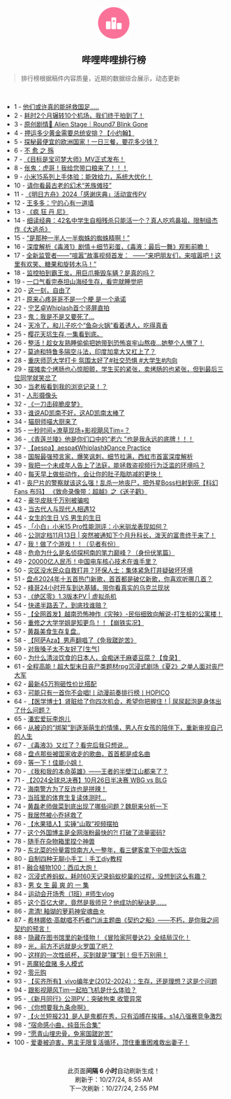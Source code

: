 <div align="center">
    <img src="./assets/icon_rank.png" alt="logo" />
    <h2>哔哩哔哩排行榜</h>
</div>

> 排行榜根据稿件内容质量，近期的数据综合展示，动态更新

<br />

<ul><li><span>1 - <a href=https://www.bilibili.com/BV1ngySYxEJx>他们或许真的能拯救国足.....</a></span></li><li><span>2 - <a href=https://www.bilibili.com/BV1fVySYpEtH>耗时2个月辗转10个机场，我们终于拍到了！</a></span></li><li><span>3 - <a href=https://www.bilibili.com/BV1wPySY8E6i>原创剧情🌠&nbsp;Alien&nbsp;Stage｜Round7&nbsp;Blink&nbsp;Gone</a></span></li><li><span>4 - <a href=https://www.bilibili.com/BV1boyzYVEge>押运多少黄金需要总统安排？【小约翰】</a></span></li><li><span>5 - <a href=https://www.bilibili.com/BV1ZDymYJE4Y>探秘最便宜的欧洲国家！一日三餐，要花多少钱？</a></span></li><li><span>6 - <a href=https://www.bilibili.com/BV1KRyUYiEQx>不&nbsp;愈&nbsp;之&nbsp;殇</a></span></li><li><span>7 - <a href=https://www.bilibili.com/BV1HTy6YiEDu>《目标是宝可梦大师》MV正式发布！</a></span></li><li><span>8 - <a href=https://www.bilibili.com/BV1Q1yUYkEb1>伥鬼：虎哥！我给您带口粮来了！！！</a></span></li><li><span>9 - <a href=https://www.bilibili.com/BV1WWyDYvEr8>小米15系列上手体验：能效给力，系统大优化！</a></span></li><li><span>10 - <a href=https://www.bilibili.com/BV1PTyQYKEnM>请你看最古老的幻术“羌族傩技”</a></span></li><li><span>11 - <a href=https://www.bilibili.com/BV1Sa1WYuEo4>《明日方舟》2024「感谢庆典」活动宣传PV</a></span></li><li><span>12 - <a href=https://www.bilibili.com/BV1cB1KY3EwZ>王多多：宁的心有一道墙</a></span></li><li><span>13 - <a href=https://www.bilibili.com/BV1oQymYUEQQ>《疯&nbsp;狂&nbsp;丹&nbsp;尼》</a></span></li><li><span>14 - <a href=https://www.bilibili.com/BV1zbyWY7ENU>细读经典：42名中学生自相残杀只能活一个？真人吃鸡鼻祖，限制级杰作《大逃杀》</a></span></li><li><span>15 - <a href=https://www.bilibili.com/BV1oQymYUEWV>“是那种一半人一半蜘蛛的蜘蛛精啊！”</a></span></li><li><span>16 - <a href=https://www.bilibili.com/BV13T1FYMEDG>深度解析《毒液1》剧情＋细节彩蛋，《毒液：最后一舞》观影前瞻！</a></span></li><li><span>17 - <a href=https://www.bilibili.com/BV1KoyUYNEbe>全新监管者——“喧嚣”故事视频首发：&nbsp;&nbsp;——“来吧朋友们，来喧嚣吧！这里有欢笑、糖果和旋转木马！”</a></span></li><li><span>18 - <a href=https://www.bilibili.com/BV1mYySYzEQt>监控拍到霸王龙，用巨爪撕毁车辆？是真的吗？</a></span></li><li><span>19 - <a href=https://www.bilibili.com/BV1Zc1PYZEde>一口气看完泰坦山海经生存，看完就睡觉吧</a></span></li><li><span>20 - <a href=https://www.bilibili.com/BV19sybYsEb1>这一刻，自由了</a></span></li><li><span>21 - <a href=https://www.bilibili.com/BV1pJy5YaEgN>原来心疼哥哥不是一个梗&nbsp;是一个承诺</a></span></li><li><span>22 - <a href=https://www.bilibili.com/BV1cGy6YPEAr>宁艺卓Whiplash首个竖屏直拍</a></span></li><li><span>23 - <a href=https://www.bilibili.com/BV1Gu1PYpEGE>鬼：我是不是又要死了...</a></span></li><li><span>24 - <a href=https://www.bilibili.com/BV11hyRYjEke>天冷了，和儿子吃个“鱼杂火锅”看着诱人，吃得真香</a></span></li><li><span>25 - <a href=https://www.bilibili.com/BV1TaymYYE4e>樱花天坑生存,一集看到底。</a></span></li><li><span>26 - <a href=https://www.bilibili.com/BV1aUyzYUErb>整活！趁女友熟睡偷偷把她带到恐怖哀牢山熬夜…她整个人懵了！</a></span></li><li><span>27 - <a href=https://www.bilibili.com/BV1Cm1AYqEba>莫迪和特鲁多隔空斗法，印度加拿大又杠上了？</a></span></li><li><span>28 - <a href=https://www.bilibili.com/BV19jyVYyEUw>重庆师范大学打卡&nbsp;氛围太好了#社交恐惧&nbsp;#大学生#内向</a></span></li><li><span>29 - <a href=https://www.bilibili.com/BV12dyZYoEbo>摆摊卖个烤肠也心惊胆颤，学生买的紧张，卖烤肠的也紧张，但到最后三位同学就笑岔了</a></span></li><li><span>30 - <a href=https://www.bilibili.com/BV1qp1NYaE5P>当老板看到我的浏览记录！？</a></span></li><li><span>31 - <a href=https://www.bilibili.com/BV1g4ySYyEro>人形摄像头</a></span></li><li><span>32 - <a href=https://www.bilibili.com/BV1Lo1cYXEd4>《一刀击碎脆皮梦》</a></span></li><li><span>33 - <a href=https://www.bilibili.com/BV1RPyrY4EU4>谁说AD凯南不好，这AD凯南太棒了</a></span></li><li><span>34 - <a href=https://www.bilibili.com/BV1gE1PYjEgn>猫厨师喵大厨来了</a></span></li><li><span>35 - <a href=https://www.bilibili.com/BV1pB1KY3EGT>一秒时间+潦草现场+影视飓风Tim=？</a></span></li><li><span>36 - <a href=https://www.bilibili.com/BV1wNyfYDENV>《青莲兰陵》他是你们口中的“老六&nbsp;”也是我永远的底牌！！！</a></span></li><li><span>37 - <a href=https://www.bilibili.com/BV1eK1PYsEzp>【aespa】aespa《Whiplash》Dance&nbsp;Practice</a></span></li><li><span>38 - <a href=https://www.bilibili.com/BV17myoYVE3p>国服最强预言家，爆笑讽刺，细节拉满，西虹市首富深度解析</a></span></li><li><span>39 - <a href=https://www.bilibili.com/BV1oVySYpEU2>我把一个未成年人告上了法庭，能拯救盗视频行为泛滥的环境吗？</a></span></li><li><span>40 - <a href=https://www.bilibili.com/BV1TKyWYAEQv>每天早上做些动作，会让你的肚子脂肪减的更快！</a></span></li><li><span>41 - <a href=https://www.bilibili.com/BV1DHyoYcE3h>丧尸片的警察就该这么强！乱杀一地丧尸，把外星Boss扫射到死【科幻Fans&nbsp;布玛】&nbsp;《致命录像带：超越》之《送子鹳》</a></span></li><li><span>42 - <a href=https://www.bilibili.com/BV1n5ykYzEpJ>豪华皮肤千万别被骗啦</a></span></li><li><span>43 - <a href=https://www.bilibili.com/BV1Mp1KYHEFJ>当古代人与现代人相遇12</a></span></li><li><span>44 - <a href=https://www.bilibili.com/BV1zayUYHEJk>女生的生日&nbsp;VS&nbsp;男生的生日</a></span></li><li><span>45 - <a href=https://www.bilibili.com/BV1WQykY5E9V>「小白」小米15&nbsp;Pro性能测评：小米驯龙表现如何？</a></span></li><li><span>46 - <a href=https://www.bilibili.com/BV1oGymYLEKW>公测定档11月13日&nbsp;|&nbsp;突然被通知下个月升科长，泼天的富贵终于来了！</a></span></li><li><span>47 - <a href=https://www.bilibili.com/BV1kzysYbE8d>我！做了个游戏！！（见者有份）</a></span></li><li><span>48 - <a href=https://www.bilibili.com/BV1JGy6YAEEV>危命为什么是名侦探柯南的笔力巅峰？（身份伏笔篇）</a></span></li><li><span>49 - <a href=https://www.bilibili.com/BV1iE1cYUEFD>20000亿人民币！中国电车核心技术在谁手里？</a></span></li><li><span>50 - <a href=https://www.bilibili.com/BV1hPyUY6Ec9>灾区没水民众自救打井？环保人士：集体紧急打井疑破坏环境</a></span></li><li><span>51 - <a href=https://www.bilibili.com/BV144yoYoEEZ>盘点2024年十五首热门新歌，首首都是破亿新歌，你喜欢听哪几首？</a></span></li><li><span>52 - <a href=https://www.bilibili.com/BV14gy2YZE9W>峰哥24小时开车到达基辅，带你看真实的乌克兰现状</a></span></li><li><span>53 - <a href=https://www.bilibili.com/BV1udyDYCE7W>《绝区零》1.3版本PV&nbsp;|&nbsp;虚拟杀机</a></span></li><li><span>54 - <a href=https://www.bilibili.com/BV15ByUY7ECf>快递半路丢了，到底找谁赔？</a></span></li><li><span>55 - <a href=https://www.bilibili.com/BV1Dvy9Y9EbY>【全网首发】越南恐怖神作《灾殃》-民俗细致向解说-打生桩的公寓楼！</a></span></li><li><span>56 - <a href=https://www.bilibili.com/BV1u9yzYjEEo>重修之大学学姐是知更鸟！！【崩铁实况】</a></span></li><li><span>57 - <a href=https://www.bilibili.com/BV1dVyLYsEmR>黄磊美食生存复盘..</a></span></li><li><span>58 - <a href=https://www.bilibili.com/BV1ab1AYSEaW>【阿萨Aza】男声翻唱了《免我蹉跎苦》</a></span></li><li><span>59 - <a href=https://www.bilibili.com/BV1CRyWYbER7>对我嗓子太不友好了[生气]</a></span></li><li><span>60 - <a href=https://www.bilibili.com/BV1vLyoYNE4j>为什么清淡饮食的日本人，会痴迷于麻婆豆腐？【食录】</a></span></li><li><span>61 - <a href=https://www.bilibili.com/BV1Yry2YqEPQ>全程高能！超大型末日丧尸类题材rpg沉浸式剧场《夏2》之单人面对丧尸大军</a></span></li><li><span>62 - <a href=https://www.bilibili.com/BV1CW1pYREyp>最新45万狗砸性价比搭配</a></span></li><li><span>63 - <a href=https://www.bilibili.com/BV1f4yWYmEr2>可能只有一首你不会唱!丨动漫前奏排行榜丨HOPICO</a></span></li><li><span>64 - <a href=https://www.bilibili.com/BV1xnyDYqEmA>【医学博士】肾脏给了你四次机会，希望你把握住！|&nbsp;尿尿起泡是身体出了什么问题？</a></span></li><li><span>65 - <a href=https://www.bilibili.com/BV1wMyQYvEpZ>潘宏爱玩李炮儿</a></span></li><li><span>66 - <a href=https://www.bilibili.com/BV1tr1AYrEby>从被迫的“绑架”到逐渐萌生的情愫，男人在女孩的陪伴下，重新审视自己的人生</a></span></li><li><span>67 - <a href=https://www.bilibili.com/BV11zyfY4EVy>《毒液3》又烂了？看完后我只想说…</a></span></li><li><span>68 - <a href=https://www.bilibili.com/BV1D4yLY1EkD>盘点那些被国家收走的歌曲，首首都是成名曲</a></span></li><li><span>69 - <a href=https://www.bilibili.com/BV1u7yaYoEDZ>等一下！佳能小姐！</a></span></li><li><span>70 - <a href=https://www.bilibili.com/BV1Qd1KYZEqK>《我和我的本命英雄》——王者的半壁江山都来了？</a></span></li><li><span>71 - <a href=https://www.bilibili.com/BV1Tf1sYzEFM>【2024全球总决赛】10月26日半决赛&nbsp;WBG&nbsp;vs&nbsp;BLG</a></span></li><li><span>72 - <a href=https://www.bilibili.com/BV1wpyZYJEko>海南警方为了反诈也是拼辣！</a></span></li><li><span>73 - <a href=https://www.bilibili.com/BV1yqyfYZEso>当班里的体育生复读体测时...</a></span></li><li><span>74 - <a href=https://www.bilibili.com/BV1GyyZYNE5k>黄磊老师做菜到底出现了哪些问题？魏厨来分析一下</a></span></li><li><span>75 - <a href=https://www.bilibili.com/BV1sH1FYZE3g>我居然被小乔拯救了</a></span></li><li><span>76 - <a href=https://www.bilibili.com/BV15iyWYkE9L>【水果猎人】实锤“山取”视频摆拍</a></span></li><li><span>77 - <a href=https://www.bilibili.com/BV19kyUYyESo>这个外国博主是全网涨粉最快的?!&nbsp;打破了流量密码?</a></span></li><li><span>78 - <a href=https://www.bilibili.com/BV1znykYvEgM>随手在杂物箱里捏个神兽</a></span></li><li><span>79 - <a href=https://www.bilibili.com/BV1U9yUYTErv>东北菜的份量震惊南方人一整年，看三健客拿下中固大饭店</a></span></li><li><span>80 - <a href=https://www.bilibili.com/BV1YyyUYVECt>自制四种无聊小手工｜手工diy教程</a></span></li><li><span>81 - <a href=https://www.bilibili.com/BV1qH1AYsEiU>融合植物100：西瓜大炮！</a></span></li><li><span>82 - <a href=https://www.bilibili.com/BV13T1FYMEUQ>沉浸式养蚂蚁，耗时60天记录蚂蚁挖巢的过程，没想到这么有趣？</a></span></li><li><span>83 - <a href=https://www.bilibili.com/BV1UJynYdEN4>男&nbsp;女&nbsp;生&nbsp;最&nbsp;爽&nbsp;的&nbsp;一&nbsp;集</a></span></li><li><span>84 - <a href=https://www.bilibili.com/BV1sSykY1Esv>运动会开场秀（1班）#师生vlog</a></span></li><li><span>85 - <a href=https://www.bilibili.com/BV1sJyUY8EkF>这个百亿大佬，竟然是我师兄？他成功的秘诀是……</a></span></li><li><span>86 - <a href=https://www.bilibili.com/BV1XsyBYjE2L>肃清!&nbsp;釉瑚的萝莉神安魂曲☆</a></span></li><li><span>87 - <a href=https://www.bilibili.com/BV1V91KYcEJF>希林娜依·高献唱不朽者门派主题曲《契约之船》——不朽，是你我之间契约的预言！</a></span></li><li><span>88 - <a href=https://www.bilibili.com/BV1Foy6YAEBY>隐藏在图书馆里的新怪物！《冒险家阿曼达2》全结局汉化！</a></span></li><li><span>89 - <a href=https://www.bilibili.com/BV1JeyDYZEx7>光，前方不远就是火罗国了吧？</a></span></li><li><span>90 - <a href=https://www.bilibili.com/BV1RzyUYyEWc>这样的一次性纸杯，买到就是“赚”到！但千万别用！</a></span></li><li><span>91 - <a href=https://www.bilibili.com/BV1mi1WYvEBT>恶魔轮盘赌&nbsp;多人模式</a></span></li><li><span>92 - <a href=https://www.bilibili.com/BV1FZ1NYzEtc>零元购</a></span></li><li><span>93 - <a href=https://www.bilibili.com/BV1wPyLYYEQB>【买齐所有】vivo编年史(2012-2024）：生存，还是理想？这是个问题</a></span></li><li><span>94 - <a href=https://www.bilibili.com/BV1PY1KYyEdP>跟影视飓风Tim一起拍飞机是什么体验？</a></span></li><li><span>95 - <a href=https://www.bilibili.com/BV1jSynYTE5k>《新月同行》公测PV：突破拘束&nbsp;收管异常</a></span></li><li><span>96 - <a href=https://www.bilibili.com/BV17FyrYcEtc>《你想要我九条命啊》</a></span></li><li><span>97 - <a href=https://www.bilibili.com/BV1szyfY4EdY>【火兰短报23】是人是鬼都在秀，只有滔搏在挨揍，s14八强赛竞争激烈</a></span></li><li><span>98 - <a href=https://www.bilibili.com/BV1AFymYsEw6>“宿命感小曲，纯音乐合集”</a></span></li><li><span>99 - <a href=https://www.bilibili.com/BV1M6yJYWEWu>“愿青山埋忠骨，免家国蹉跎苦”</a></span></li><li><span>100 - <a href=https://www.bilibili.com/BV1nyyiYREp2>爱妻被迫害，男主无限复活循环，顶住重重困难救出妻子！</a></span></li></ul>

<br />

<p align=center>此页面<strong>间隔 6 小时</strong>自动刷新生成！<br>刷新于：10/27/24, 8:55 AM<br>下一次刷新：10/27/24, 2:55 PM</p>